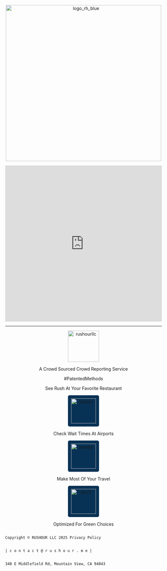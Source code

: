 <p align="center">
<img width="500" alt="logo_rh_blue" src="https://github.com/user-attachments/assets/6bc7c1c6-86eb-475a-937d-4b33f4ef0f49" />
</p>


<iframe width="100%" height="500px" src="https://www.youtube.com/embed/2AMe4Qz3TkQ?si=tApcvqpxcffyG8wt" title="YouTube video player" frameborder="0" allow="accelerometer; autoplay; clipboard-write; encrypted-media; gyroscope; picture-in-picture; web-share" referrerpolicy="strict-origin-when-cross-origin" allowfullscreen></iframe>
<br>
<hr>

<p align="center">
<img width="100" alt="rushourllc" src="https://github.com/user-attachments/assets/bb59fad4-cca4-4172-beaa-2b5b80921978" />
</p>

<p align="center">
   A Crowd Sourced Crowd Reporting Service
</p>

<p align="center">
  #PatentedMethods
</p>

<p align="center">
  See Rush At Your Favorite Restaurant
</p>


<p align="center" >
   <img style="background: #083255; border-radius: 5px; padding: 10px" width="80" height="80" alt="airport" src="https://github.com/user-attachments/assets/e1796385-9b58-4e9f-8877-495948a5b4e9" />
</p>

<p align="center">
  Check Wait Times At Airports
</p>

<p align="center">
   <img style="background: #083255; border-radius: 5px; padding: 10px" width="80" height="80" alt="nearby" src="https://github.com/user-attachments/assets/ae1fd740-dff3-49d6-9e3d-b7eee9ee4ded" />
</p>

<p align="center">
  Make Most Of Your Travel
</p>

<p align="center">
   <img style="background: #083255; border-radius: 5px; padding: 10px" width="80" height="80" alt="env2" src="https://github.com/user-attachments/assets/3293ef52-4654-4b26-b609-b71be0e09be7" />
</p>

<p align="center">
  Optimized For Green Choices
</p>


```

Copyright © RUSHOUR LLC 2025 Privacy Policy


| c o n t a c t @ r u s h o u r . m e |


340 E Middlefield Rd, Mountain View, CA 94043

```





